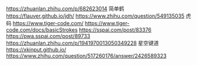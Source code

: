 
https://zhuanlan.zhihu.com/p/682623014
  简单鹤 https://flauver.github.io/jdh/
       https://www.zhihu.com/question/549135035
  虎码 https://www.tiger-code.com/
       https://www.tiger-code.com/docs/basicStrokes
       https://sspai.com/post/83376
       https://pwa.sspai.com/post/89733
       https://zhuanlan.zhihu.com/p/1941970013050349228
  星空键道 https://xkinput.github.io/
       https://www.zhihu.com/question/517260176/answer/2426589323